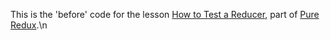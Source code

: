 This is the 'before' code for the lesson [How to Test a Reducer](https://daveceddia.podia.com/courses/pure-redux/54082-testing/152894-how-to-test-a-reducer), part of [Pure Redux](https://daveceddia.com/pure-redux/).\n

